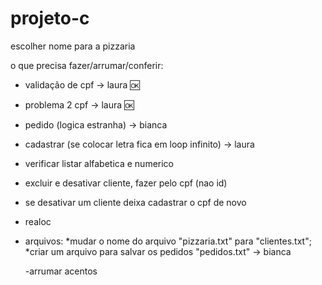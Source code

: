 # projeto-c

escolher nome para a pizzaria

o que precisa fazer/arrumar/conferir:
- validação de cpf -> laura 🆗
- problema 2 cpf -> laura 🆗
- pedido (logica estranha) -> bianca
- cadastrar (se colocar letra fica em loop infinito) -> laura
- verificar listar alfabetica e numerico
- excluir e desativar cliente, fazer pelo cpf (nao id)
- se desativar um cliente deixa cadastrar o cpf de novo
- realoc
- arquivos:
   *mudar o nome do arquivo "pizzaria.txt" para "clientes.txt";
   *criar um arquivo para salvar os pedidos "pedidos.txt" -> bianca

  -arrumar acentos 
